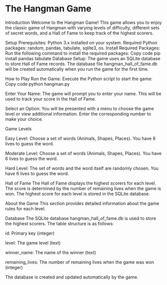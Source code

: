 # The Hangman Game
Introduction
Welcome to the Hangman Game! This game allows you to enjoy the classic game of Hangman with varying levels of difficulty, different sets of secret words, and a Hall of Fame to keep track of the highest scorers.

Setup
Prerequisites:
Python 3.x installed on your system.
Required Python packages: random, pandas, tabulate, sqlite3, os.
Install Required Packages:
Run the following command to install the required packages:
Copy code
pip install pandas tabulate
Database Setup:
The game uses an SQLite database to store Hall of Fame records. The database file hangman_hall_of_fame.db will be created automatically when you run the game for the first time.


How to Play
Run the Game:
Execute the Python script to start the game:
Copy code
python hangman.py

Enter Your Name:
The game will prompt you to enter your name. This will be used to track your score in the Hall of Fame.

Select an Option:
You will be presented with a menu to choose the game level or view additional information. Enter the corresponding number to make your choice.

Game Levels

Easy Level:
Choose a set of words (Animals, Shapes, Places).
You have 8 lives to guess the word.

Moderate Level:
Choose a set of words (Animals, Shapes, Places).
You have 6 lives to guess the word.

Hard Level:
The set of words and the word itself are randomly chosen.
You have 6 lives to guess the word.

Hall of Fame
The Hall of Fame displays the highest scorers for each level. The score is determined by the number of remaining lives when the game is won. The highest score for each level is stored in the SQLite database.

About the Game
This section provides detailed information about the game rules for each level.

Database
The SQLite database hangman_hall_of_fame.db is used to store the highest scorers. The table structure is as follows:

id: Primary key (integer)

level: The game level (text)

winner_name: The name of the winner (text)

remaining_lives: The number of remaining lives when the game was won (integer)

The database is created and updated automatically by the game.
